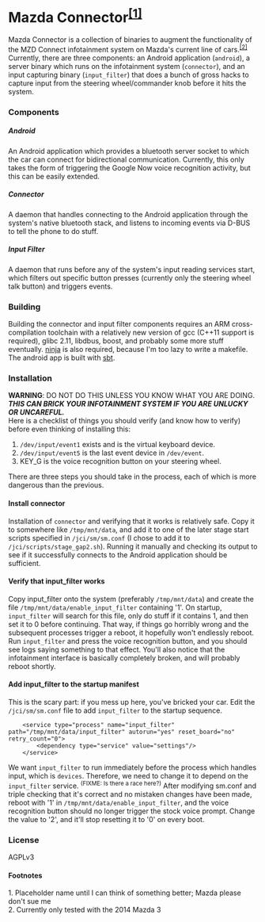 # Mazda Connector<sup>[[1]](#1)</sup>
Mazda Connector is a collection of binaries to augment the functionality of the MZD Connect infotainment system on Mazda's current line of cars.<sup>[[2]](#2)</sup>&nbsp; Currently, there are three components: an Android application (``android``), a server binary which runs on the infotainment system (``connector``), and an input capturing binary (``input_filter``) that does a bunch of gross hacks to capture input from the steering wheel/commander knob before it hits the system.
### Components
##### Android
An Android application which provides a bluetooth server socket to which the car can connect for bidirectional communication. Currently, this only takes the form of triggering the Google Now voice recognition activity, but this can be easily extended.

##### Connector
A daemon that handles connecting to the Android application through the system's native bluetooth stack, and listens to incoming events via D-BUS to tell the phone to do stuff.

##### Input Filter
A daemon that runs before any of the system's input reading services start, which filters out specific button presses (currently only the steering wheel talk button) and triggers events.

### Building
Building the connector and input filter components requires an ARM cross-compilation toolchain with a relatively new version of gcc (C++11 support is required), glibc 2.11, libdbus, boost, and probably some more stuff eventually. [ninja](http://martine.github.io/ninja/) is also required, because I'm too lazy to write a makefile. The android app is built with [sbt](http://www.scala-sbt.org/download.html).

### Installation
**WARNING**: DO NOT DO THIS UNLESS YOU KNOW WHAT YOU ARE DOING.<br/>
_**THIS CAN BRICK YOUR INFOTAINMENT SYSTEM IF YOU ARE UNLUCKY OR UNCAREFUL.**_<br />
Here is a checklist of things you should verify (and know how to verify) before even thinking of installing this:

1. ``/dev/input/event1`` exists and is the virtual keyboard device.
2. ``/dev/input/event5`` is the last event device in ``/dev/event``.
3. KEY_G is the voice recognition button on your steering wheel.

There are three steps you should take in the process, each of which is more dangerous than the previous.

#### Install connector
Installation of ``connector`` and verifying that it works is relatively safe. Copy it to somewhere like ``/tmp/mnt/data``, and add it to one of the later stage start scripts specified in ``/jci/sm/sm.conf`` (I chose to add it to ``/jci/scripts/stage_gap2.sh``). Running it manually and checking its output to see if it successfully connects to the Android application should be sufficient.

#### Verify that input_filter works
Copy input_filter onto the system (preferably ``/tmp/mnt/data``) and create the file ``/tmp/mnt/data/enable_input_filter`` containing '1'. On startup, ``input_filter`` will search for this file, only do stuff if it contains 1, and then set it to 0 before continuing. That way, if things go horribly wrong and the subsequent processes trigger a reboot, it hopefully won't endlessly reboot. Run ``input_filter`` and press the voice recognition button, and you should see logs saying something to that effect. You'll also notice that the infotainment interface is basically completely broken, and will probably reboot shortly.

#### Add input_filter to the startup manifest
This is the scary part: if you mess up here, you've bricked your car. Edit the ``/jci/sm/sm.conf`` file to add ``input_filter`` to the startup sequence.
```
    <service type="process" name="input_filter" path="/tmp/mnt/data/input_filter" autorun="yes" reset_board="no" retry_count="0">
        <dependency type="service" value="settings"/>
    </service>
```
We want ``input_filter`` to run immediately before the process which handles input, which is ``devices``. Therefore, we need to change it to depend on the ``input_filter`` service. <sup>(FIXME: Is there a race here?)</sup> After modifying sm.conf and triple checking that it's correct and no mistaken changes have been made, reboot with '1' in ``/tmp/mnt/data/enable_input_filter``, and the voice recognition button should no longer trigger the stock voice prompt. Change the value to '2', and it'll stop resetting it to '0' on every boot.

### License
AGPLv3



#### Footnotes
<a name="1"/>1. Placeholder name until I can think of something better; Mazda please don't sue me <br />
<a name="2"/>2. Currently only tested with the 2014 Mazda 3

